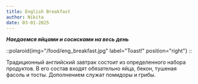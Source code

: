 ```yaml
---
title: English Breakfast
author: Nikita
date: 03-01-2025
---
```


_**Наедаемся яйцами и сосисками на весь день**_

<!--more-->

::polaroid{img="/food/eng_breakfast.jpg" label="Toast!" position="right"}
::

Традиционный английский завтрак состоит из определенного набора продуктов. В его состав входят обязательно яйца, бекон, тушеная фасоль и тосты. Дополнением служат помидоры и грибы.

